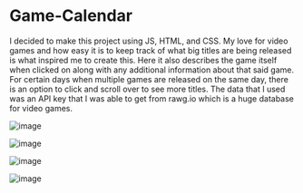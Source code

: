 # Game-Calendar

I decided to make this project using JS, HTML, and CSS. My love for video games and how easy it is to keep track of what big titles are being released is what inspired me to create this. Here it also describes the game itself when clicked on along with any additional information about that said game. For certain days when multiple games are released on the same day, there is an option to click and scroll over to see more titles. The data that I used was an API key that I was able to get from rawg.io which is a huge database for video games. 

![image](https://github.com/user-attachments/assets/0287bd16-dda0-4568-ab81-3a0f3c70c53a)

![image](https://github.com/user-attachments/assets/1b955516-aee6-486d-8481-234c0de919db)

![image](https://github.com/user-attachments/assets/abcd6b9e-4580-4c40-9c83-2d9d7b25fa0b)

![image](https://github.com/user-attachments/assets/6ec2094a-7863-48f8-ab5b-749094d8c303)



 
